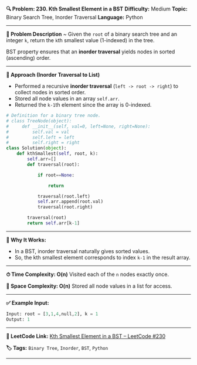 **🔍 Problem: 230. Kth Smallest Element in a BST**
**Difficulty:** Medium
**Topic:** Binary Search Tree, Inorder Traversal
**Language:** Python

---

**📄 Problem Description** \~
Given the `root` of a binary search tree and an integer `k`, return the `k`th smallest value (1-indexed) in the tree.

BST property ensures that an **inorder traversal** yields nodes in sorted (ascending) order.

---

**🚀 Approach (Inorder Traversal to List)**

* Performed a recursive **inorder traversal** (`left -> root -> right`) to collect nodes in sorted order.
* Stored all node values in an array `self.arr`.
* Returned the `k-1`th element since the array is 0-indexed.
```python
# Definition for a binary tree node.
# class TreeNode(object):
#     def __init__(self, val=0, left=None, right=None):
#         self.val = val
#         self.left = left
#         self.right = right
class Solution(object):
    def kthSmallest(self, root, k):
        self.arr=[]
        def traversal(root):

            if root==None:

                return

            traversal(root.left)
            self.arr.append(root.val)
            traversal(root.right)

        traversal(root)
        return self.arr[k-1]
```
---

**🧠 Why It Works:**

* In a BST, inorder traversal naturally gives sorted values.
* So, the kth smallest element corresponds to index `k-1` in the result array.

---

**⏱ Time Complexity: O(n)**
Visited each of the `n` nodes exactly once.

**💾 Space Complexity: O(n)**
Stored all node values in a list for access.

---

**✅ Example Input:**

```python
Input: root = [3,1,4,null,2], k = 1  
Output: 1
```

---

**📌 LeetCode Link:** [Kth Smallest Element in a BST – LeetCode #230](https://leetcode.com/problems/kth-smallest-element-in-a-bst/)

**🏷 Tags:** `Binary Tree`, `Inorder`, `BST`, `Python`

---
